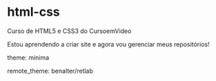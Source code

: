 # html-css
 Curso de HTML5 e CSS3 do CursoemVideo

Estou aprendendo a criar site e agora vou gerenciar meus repositórios!

theme: minima

remote_theme: benalter/retlab





